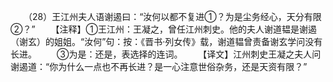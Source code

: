 　　（28）王江州夫人语谢遏曰：“汝何以都不复进①？为是尘务经心，天分有限②？”
　　【注释】①王江州：王凝之，曾任江州刺史。他的夫人谢道韫是谢遏（谢玄）的姐姐。“汝何”句：按：《晋书·列女传》载，谢道韫曾责备谢玄学问没有长进。
　　③为是：还是，表选择的连词。
　　【译文】江州刺史王凝之夫人问谢遏道：“你为什么一点也不再长进？是一心注意世俗杂务，还是天资有限？”
